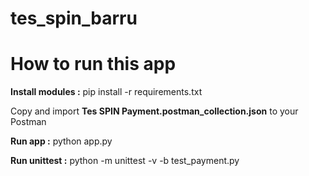 # tes_spin_barru
# How to run this app

**Install modules :** pip install -r requirements.txt

Copy and import **Tes SPIN Payment.postman_collection.json** to your Postman

**Run app :** python app.py

**Run unittest :** python -m unittest -v -b test_payment.py
